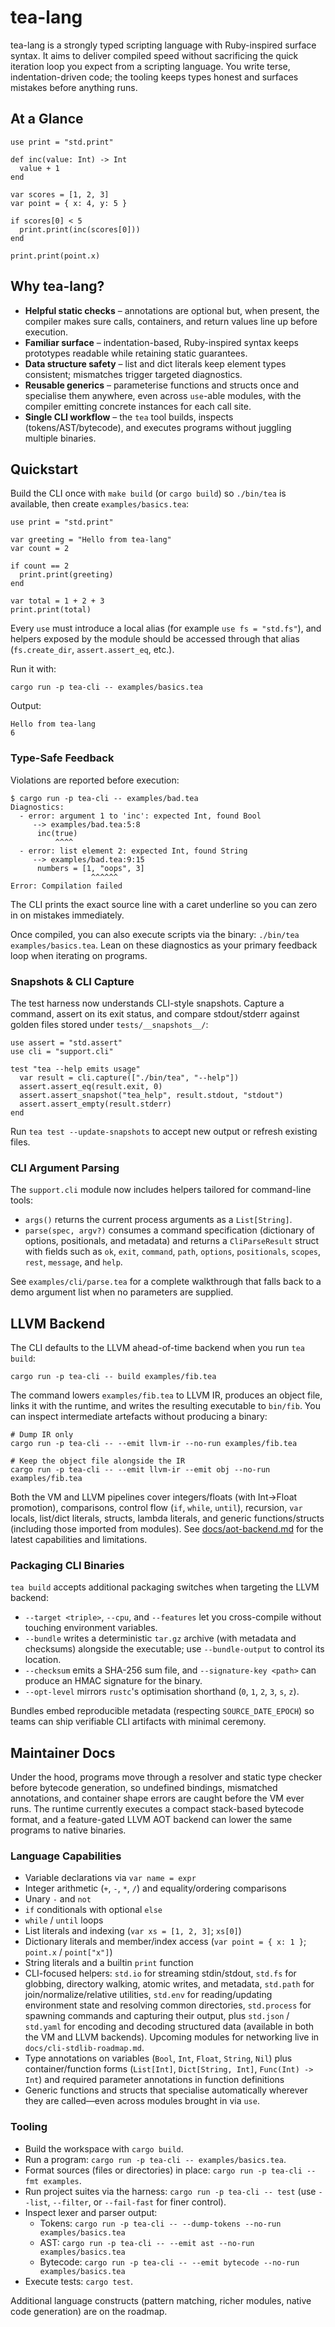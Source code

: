 # tea-lang

tea-lang is a strongly typed scripting language with Ruby-inspired surface syntax. It aims to deliver compiled speed without sacrificing the quick iteration loop you expect from a scripting language. You write terse, indentation-driven code; the tooling keeps types honest and surfaces mistakes before anything runs.

## At a Glance

```tea
use print = "std.print"

def inc(value: Int) -> Int
  value + 1
end

var scores = [1, 2, 3]
var point = { x: 4, y: 5 }

if scores[0] < 5
  print.print(inc(scores[0]))
end

print.print(point.x)
```

## Why tea-lang?

- **Helpful static checks** – annotations are optional but, when present, the compiler makes sure calls, containers, and return values line up before execution.
- **Familiar surface** – indentation-based, Ruby-inspired syntax keeps prototypes readable while retaining static guarantees.
- **Data structure safety** – list and dict literals keep element types consistent; mismatches trigger targeted diagnostics.
- **Reusable generics** – parameterise functions and structs once and specialise them anywhere, even across `use`-able modules, with the compiler emitting concrete instances for each call site.
- **Single CLI workflow** – the `tea` tool builds, inspects (tokens/AST/bytecode), and executes programs without juggling multiple binaries.

## Quickstart

Build the CLI once with `make build` (or `cargo build`) so `./bin/tea` is available, then create `examples/basics.tea`:

```tea
use print = "std.print"

var greeting = "Hello from tea-lang"
var count = 2

if count == 2
  print.print(greeting)
end

var total = 1 + 2 + 3
print.print(total)
```

Every `use` must introduce a local alias (for example `use fs = "std.fs"`), and helpers exposed
by the module should be accessed through that alias (`fs.create_dir`, `assert.assert_eq`, etc.).

Run it with:

```
cargo run -p tea-cli -- examples/basics.tea
```

Output:

```
Hello from tea-lang
6
```

### Type-Safe Feedback

Violations are reported before execution:

```
$ cargo run -p tea-cli -- examples/bad.tea
Diagnostics:
  - error: argument 1 to 'inc': expected Int, found Bool
     --> examples/bad.tea:5:8
      inc(true)
          ^^^^
  - error: list element 2: expected Int, found String
     --> examples/bad.tea:9:15
      numbers = [1, "oops", 3]
                  ^^^^^^
Error: Compilation failed
```

The CLI prints the exact source line with a caret underline so you can zero in on mistakes immediately.

Once compiled, you can also execute scripts via the binary: `./bin/tea examples/basics.tea`. Lean on these diagnostics as your primary feedback loop when iterating on programs.

### Snapshots & CLI Capture

The test harness now understands CLI-style snapshots. Capture a command, assert on its exit status, and compare stdout/stderr against golden files stored under `tests/__snapshots__/`:

```tea
use assert = "std.assert"
use cli = "support.cli"

test "tea --help emits usage"
  var result = cli.capture(["./bin/tea", "--help"])
  assert.assert_eq(result.exit, 0)
  assert.assert_snapshot("tea_help", result.stdout, "stdout")
  assert.assert_empty(result.stderr)
end
```

Run `tea test --update-snapshots` to accept new output or refresh existing files.

### CLI Argument Parsing

The `support.cli` module now includes helpers tailored for command-line tools:

- `args()` returns the current process arguments as a `List[String]`.
- `parse(spec, argv?)` consumes a command specification (dictionary of options, positionals, and metadata) and returns a `CliParseResult` struct with fields such as `ok`, `exit`, `command`, `path`, `options`, `positionals`, `scopes`, `rest`, `message`, and `help`.

See `examples/cli/parse.tea` for a complete walkthrough that falls back to a demo argument list when no parameters are supplied.

## LLVM Backend

The CLI defaults to the LLVM ahead-of-time backend when you run `tea build`:

```
cargo run -p tea-cli -- build examples/fib.tea
```

The command lowers `examples/fib.tea` to LLVM IR, produces an object file, links it with the runtime, and writes the resulting executable to `bin/fib`. You can inspect intermediate artefacts without producing a binary:

```
# Dump IR only
cargo run -p tea-cli -- --emit llvm-ir --no-run examples/fib.tea

# Keep the object file alongside the IR
cargo run -p tea-cli -- --emit llvm-ir --emit obj --no-run examples/fib.tea
```

Both the VM and LLVM pipelines cover integers/floats (with Int→Float promotion), comparisons, control flow (`if`, `while`, `until`), recursion, `var` locals, list/dict literals, structs, lambda literals, and generic functions/structs (including those imported from modules). See [docs/aot-backend.md](docs/aot-backend.md) for the latest capabilities and limitations.

### Packaging CLI Binaries

`tea build` accepts additional packaging switches when targeting the LLVM backend:

- `--target <triple>`, `--cpu`, and `--features` let you cross-compile without touching environment variables.
- `--bundle` writes a deterministic `tar.gz` archive (with metadata and checksums) alongside the executable; use `--bundle-output` to control its location.
- `--checksum` emits a SHA-256 sum file, and `--signature-key <path>` can produce an HMAC signature for the binary.
- `--opt-level` mirrors `rustc`'s optimisation shorthand (`0`, `1`, `2`, `3`, `s`, `z`).

Bundles embed reproducible metadata (respecting `SOURCE_DATE_EPOCH`) so teams can ship verifiable CLI artifacts with minimal ceremony.

## Maintainer Docs

Under the hood, programs move through a resolver and static type checker before bytecode generation, so undefined bindings, mismatched annotations, and container shape errors are caught before the VM ever runs. The runtime currently executes a compact stack-based bytecode format, and a feature-gated LLVM AOT backend can lower the same programs to native binaries.

### Language Capabilities

- Variable declarations via `var name = expr`
- Integer arithmetic (`+`, `-`, `*`, `/`) and equality/ordering comparisons
- Unary `-` and `not`
- `if` conditionals with optional `else`
- `while` / `until` loops
- List literals and indexing (`var xs = [1, 2, 3]`; `xs[0]`)
- Dictionary literals and member/index access (`var point = { x: 1 }`; `point.x` / `point["x"]`)
- String literals and a builtin `print` function
- CLI-focused helpers: `std.io` for streaming stdin/stdout, `std.fs` for globbing, directory walking, atomic writes, and metadata, `std.path` for join/normalize/relative utilities, `std.env` for reading/updating environment state and resolving common directories, `std.process` for spawning commands and capturing their output, plus `std.json` / `std.yaml` for encoding and decoding structured data (available in both the VM and LLVM backends). Upcoming modules for networking live in `docs/cli-stdlib-roadmap.md`.
- Type annotations on variables (`Bool`, `Int`, `Float`, `String`, `Nil`) plus container/function forms (`List[Int]`, `Dict[String, Int]`, `Func(Int) -> Int`) and required parameter annotations in function definitions
- Generic functions and structs that specialise automatically wherever they are called—even across modules brought in via `use`.

### Tooling

- Build the workspace with `cargo build`.
- Run a program: `cargo run -p tea-cli -- examples/basics.tea`.
- Format sources (files or directories) in place: `cargo run -p tea-cli -- fmt examples`.
- Run project suites via the harness: `cargo run -p tea-cli -- test` (use `--list`, `--filter`, or `--fail-fast` for finer control).
- Inspect lexer and parser output:
  - Tokens: `cargo run -p tea-cli -- --dump-tokens --no-run examples/basics.tea`
  - AST: `cargo run -p tea-cli -- --emit ast --no-run examples/basics.tea`
  - Bytecode: `cargo run -p tea-cli -- --emit bytecode --no-run examples/basics.tea`
- Execute tests: `cargo test`.

Additional language constructs (pattern matching, richer modules, native code generation) are on the roadmap.
